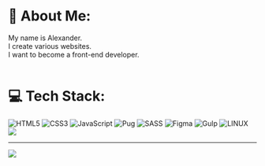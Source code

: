 # 💫 About Me:
My name is Alexander.<br>I create various websites.<br>I want to become a front-end developer.<br><br>


# 💻 Tech Stack:
![HTML5](https://img.shields.io/badge/html5-%23E34F26.svg?style=flat&logo=html5&logoColor=white) ![CSS3](https://img.shields.io/badge/css3-%231572B6.svg?style=flat&logo=css3&logoColor=white) ![JavaScript](https://img.shields.io/badge/javascript-%23323330.svg?style=flat&logo=javascript&logoColor=%23F7DF1E) ![Pug](https://img.shields.io/badge/Pug-FFF?style=flat&logo=pug&logoColor=A86454) ![SASS](https://img.shields.io/badge/SASS-hotpink.svg?style=flat&logo=SASS&logoColor=white) ![Figma](https://img.shields.io/badge/figma-%23F24E1E.svg?style=flat&logo=figma&logoColor=white) ![Gulp](https://img.shields.io/badge/GULP-%23CF4647.svg?style=flat&logo=gulp&logoColor=white) ![LINUX](https://img.shields.io/badge/Linux-FCC624?style=flat&logo=linux&logoColor=black)
![](https://github-readme-stats.vercel.app/api/top-langs/?username=Alexander-SJT&theme=dark&hide_border=false&include_all_commits=false&count_private=false&layout=compact)

---
[![](https://visitcount.itsvg.in/api?id=Alexander-SJT&icon=0&color=0)](https://visitcount.itsvg.in)

<!-- Proudly created with GPRM ( https://gprm.itsvg.in ) -->
